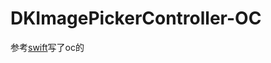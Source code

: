 # DKImagePickerController-OC
参考[swift](https://github.com/zhangao0086/DKImagePickerController)写了oc的
